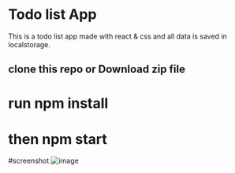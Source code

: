 # Todo list App
This is a todo list  app made with react & css and all data is saved in localstorage. 

## clone this repo or Download zip file
# run npm install
# then npm start

#screenshot
![image](https://user-images.githubusercontent.com/106506484/196789643-0336b287-a3dc-4e78-a515-6b5c74070e19.png)
